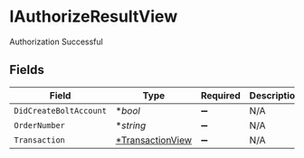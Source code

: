 # IAuthorizeResultView

Authorization Successful


## Fields

| Field                                                      | Type                                                       | Required                                                   | Description                                                |
| ---------------------------------------------------------- | ---------------------------------------------------------- | ---------------------------------------------------------- | ---------------------------------------------------------- |
| `DidCreateBoltAccount`                                     | **bool*                                                    | :heavy_minus_sign:                                         | N/A                                                        |
| `OrderNumber`                                              | **string*                                                  | :heavy_minus_sign:                                         | N/A                                                        |
| `Transaction`                                              | [*TransactionView](../../models/shared/transactionview.md) | :heavy_minus_sign:                                         | N/A                                                        |